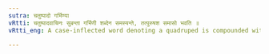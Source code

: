 ```yaml
---
sutra: चतुष्पादो गर्भिण्या
vRtti: चतुष्पादवाचिनः सुबन्ता गर्भिणी शब्देन समस्यन्ते, तत्पुरुषश समासो भवति ॥
vRtti_eng: A case-inflected word denoting a quadruped is compounded with the co-ordinate word _garbhiní_, and the compound is _Tat-purusha_.

---
```

